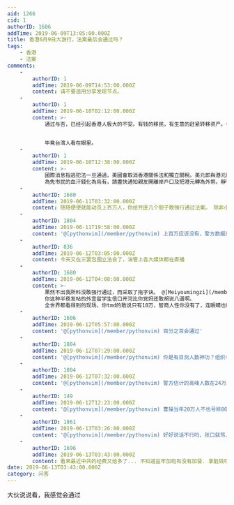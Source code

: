 ```yaml
---
aid: 1266
cid: 1
authorID: 1606
addTime: 2019-06-09T13:05:00.000Z
title: 香港6月9日大游行，法案最后会通过吗？
tags:
    - 香港
    - 法案
comments:
    -
        authorID: 1
        addTime: 2019-06-09T14:53:00.000Z
        content: 请不要滥用分享发现节点。
    -
        authorID: 1
        addTime: 2019-06-10T02:12:00.000Z
        content: >-
            通过与否，已经引起香港人极大的不安。有钱的移民，有生意的赶紧转移资产。香港作为一个靠金融立足的诚实，而金融又以法制和信用为支撑，这么折腾下去，香港迟早药丸。


            毕竟台湾人看在眼里。
    -
        authorID: 1
        addTime: 2019-06-10T12:38:00.000Z
        content: >-
            國際消息指逃犯法一旦通過，美國會取消香港關係法和獨立關稅。美元即與港元脫鉤令港元貶值，甚至會變成廢紙。此外修例影響外資投資信心，觸發撤資令港人失業，打擊香港作為國際金融中心地位，觸發97後最大規模的失業潮。
            為免市民的血汗錢化為烏有，請盡快通知親友開離岸戶口及把港元轉為外幣。靜待香港經濟回穩。
    -
        authorID: 1680
        addTime: 2019-06-11T03:32:00.000Z
        content: 随随便便就能动员上百万人，你给共匪几个胆子敢强行通过法案。 除非小学生胆大妄为到极致才会这么蛮干。
    -
        authorID: 1804
        addTime: 2019-06-11T19:58:00.000Z
        content: '@[pythonvim](/member/pythonvim) 上百万应该没有，警方数据是10万，实际数据不可能超这个太多'
    -
        authorID: 836
        addTime: 2019-06-12T03:05:00.000Z
        content: 今天又在三罢包围立法会了，油管上各大媒体都在直播
    -
        authorID: 1680
        addTime: 2019-06-12T04:08:00.000Z
        content: >-
            果然不出我所料没敢强行通过，而采取了拖字诀。 @[Meiyoumingzi](/member/Meiyoumingzi)
            你这种半夜发帖的外宣留学生信口开河比你党妈还敢胡说八道啊。
            全世界都看得到的现场，你tmd的敢说只有10万，智商人性你没有了，连眼睛也瞎了， 除了替主人叫唤外你还会啥？
    -
        authorID: 1606
        addTime: 2019-06-12T05:57:00.000Z
        content: '@[pythonvim](/member/pythonvim) 百分之百会通过'
    -
        authorID: 1804
        addTime: 2019-06-12T07:29:00.000Z
        content: '@[pythonvim](/member/pythonvim) 你是有目测人数神功？组织者说有103万就有103万？'
    -
        authorID: 1804
        addTime: 2019-06-12T07:32:00.000Z
        content: '@[pythonvim](/member/pythonvim) 警方估计的高峰人数在24万。我之前应该是记错了。'
    -
        authorID: 149
        addTime: 2019-06-12T12:23:00.000Z
        content: '@[pythonvim](/member/pythonvim) 曹操当年20万人不也号称80万？'
    -
        authorID: 1861
        addTime: 2019-06-13T03:26:00.000Z
        content: '@[pythonvim](/member/pythonvim) 好好说话不行吗，张口就骂人'
    -
        authorID: 1696
        addTime: 2019-06-13T03:43:00.000Z
        content: 看来最近中共的经费又给多了... 不知道监牢加班有没有加餐. 拿脏钱吃脏东西会不会断子绝孙
date: 2019-06-13T03:43:00.000Z
category: 问答
---
```


大伙说说看，我感觉会通过

